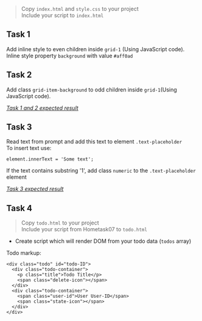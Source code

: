 > Copy `index.html` and `style.css` to your project  
> Include your script to `index.html`

## Task 1

Add inline style to even children inside `grid-1` (Using JavaScript code).  
Inline style property `background` with value `#aff0ad`

## Task 2

Add class `grid-item-background` to odd children inside `grid-1`(Using JavaScript code).

_[Task 1 and 2 expected result](http://prntscr.com/syhfwk)_

## Task 3

Read text from prompt and add this text to element `.text-placeholder`  
To insert text use:

```
element.innerText = 'Some text';
```

If the text contains substring '1', add class `numeric` to the `.text-placeholder` element

_[Task 3 expected result](http://prntscr.com/syhq2g)_

## Task 4

> Copy `todo.html` to your project  
> Include your script from Hometask07 to `todo.html`

- Create script which will render DOM from your todo data (`todos` array)

Todo markup:

```
<div class="todo" id="todo-ID">
  <div class="todo-container">
    <p class="title">Todo Title</p>
    <span class="delete-icon"></span>
  </div>
  <div class="todo-container">
    <span class="user-id">User User-ID</span>
    <span class="state-icon"></span>
  </div>
</div>
```
